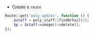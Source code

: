 - Create a `route`

````php
Route::get('poly_update', function () {
    $staff = poly_staff::findOrFail(1);
    $p = $staff->image()->delete();
});
````